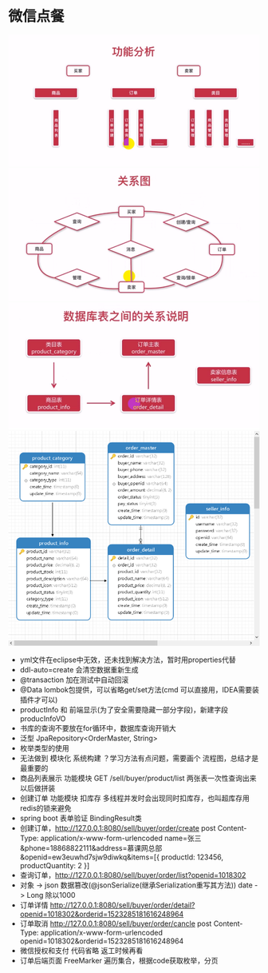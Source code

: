 # 微信点餐

 ![image](https://github.com/ccyefan/sell/blob/master/doc/img/功能.png)
 ![image](https://github.com/ccyefan/sell/blob/master/doc/img/关系图.png)
 ![image](https://github.com/ccyefan/sell/blob/master/doc/img/表关系.png)
 ![image](https://github.com/ccyefan/sell/blob/master/doc/img/表模型.png)

* yml文件在eclipse中无效，还未找到解决方法，暂时用properties代替
* ddl-auto=create 会清空数据重新生成
* @transaction 加在测试中自动回滚
* @Data lombok包提供，可以省略get/set方法(cmd 可以直接用，IDEA需要装插件才可以)
* productInfo 和 前端显示(为了安全需要隐藏一部分字段)，新建字段producInfoVO
* 书库的查询不要放在for循环中，数据库查询开销大
* 泛型 JpaRepository<OrderMaster, String>
* 枚举类型的使用
* 无法做到 模块化 系统构建 ？学习方法有点问题，需要画个 流程图，总结才是最重要的
* 商品列表展示 功能模块  GET /sell/buyer/product/list 两张表一次性查询出来以后做拼装
* 创建订单 功能模块   扣库存 多线程并发时会出现同时扣库存，也叫超库存用redis的锁来避免
* spring boot 表单验证  BindingResult类
* 创建订单，http://127.0.0.1:8080/sell/buyer/order/create  post
		Content-Type: application/x-www-form-urlencoded
		name=张三&phone=18868822111&address=慕课网总部&openid=ew3euwhd7sjw9diwkq&items=[{     productId: 123456,     productQuantity: 2 }]
* 查询订单，http://127.0.0.1:8080/sell/buyer/order/list?openid=1018302
* 对象 -> json 数据篡改(@jsonSerialize(继承Serialization重写其方法))   date -> Long 除以1000
* 订单详情
	http://127.0.0.1:8080/sell/buyer/order/detail?openid=1018302&orderid=1523285181616248964
* 订单取消
	http://127.0.0.1:8080/sell/buyer/order/cancle	post
	Content-Type: application/x-www-form-urlencoded 
	openid=1018302&orderid=1523285181616248964
* 微信授权和支付 代码省略  返工时候再看
* 订单后端页面
	FreeMarker 遍历集合，根据code获取枚举，分页
	
	
			
	

